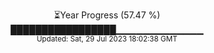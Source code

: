 <p align="center">
⏳Year Progress (57.47 %) <br>
█████████████████▁▁▁▁▁▁▁▁▁▁▁▁▁ <br>
<sub>Updated: Sat, 29 Jul 2023 18:02:38 GMT</sub>
</p>

